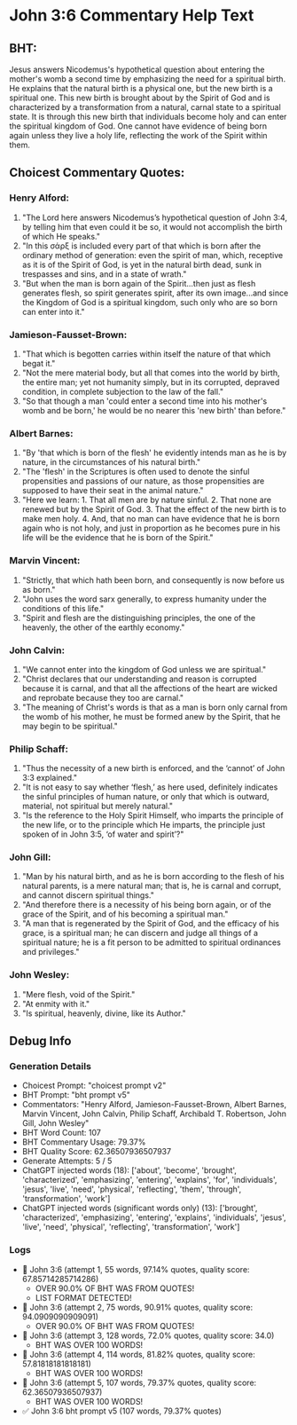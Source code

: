 # John 3:6 Commentary Help Text

## BHT:
Jesus answers Nicodemus's hypothetical question about entering the mother's womb a second time by emphasizing the need for a spiritual birth. He explains that the natural birth is a physical one, but the new birth is a spiritual one. This new birth is brought about by the Spirit of God and is characterized by a transformation from a natural, carnal state to a spiritual state. It is through this new birth that individuals become holy and can enter the spiritual kingdom of God. One cannot have evidence of being born again unless they live a holy life, reflecting the work of the Spirit within them.

## Choicest Commentary Quotes:
### Henry Alford:
1. "The Lord here answers Nicodemus’s hypothetical question of John 3:4, by telling him that even could it be so, it would not accomplish the birth of which He speaks."
2. "In this σάρξ is included every part of that which is born after the ordinary method of generation: even the spirit of man, which, receptive as it is of the Spirit of God, is yet in the natural birth dead, sunk in trespasses and sins, and in a state of wrath."
3. "But when the man is born again of the Spirit...then just as flesh generates flesh, so spirit generates spirit, after its own image...and since the Kingdom of God is a spiritual kingdom, such only who are so born can enter into it."

### Jamieson-Fausset-Brown:
1. "That which is begotten carries within itself the nature of that which begat it."
2. "Not the mere material body, but all that comes into the world by birth, the entire man; yet not humanity simply, but in its corrupted, depraved condition, in complete subjection to the law of the fall."
3. "So that though a man 'could enter a second time into his mother's womb and be born,' he would be no nearer this 'new birth' than before."

### Albert Barnes:
1. "By 'that which is born of the flesh' he evidently intends man as he is by nature, in the circumstances of his natural birth."
2. "The 'flesh' in the Scriptures is often used to denote the sinful propensities and passions of our nature, as those propensities are supposed to have their seat in the animal nature."
3. "Here we learn: 1. That all men are by nature sinful. 2. That none are renewed but by the Spirit of God. 3. That the effect of the new birth is to make men holy. 4. And, that no man can have evidence that he is born again who is not holy, and just in proportion as he becomes pure in his life will be the evidence that he is born of the Spirit."

### Marvin Vincent:
1. "Strictly, that which hath been born, and consequently is now before us as born."
2. "John uses the word sarx generally, to express humanity under the conditions of this life."
3. "Spirit and flesh are the distinguishing principles, the one of the heavenly, the other of the earthly economy."

### John Calvin:
1. "We cannot enter into the kingdom of God unless we are spiritual."
2. "Christ declares that our understanding and reason is corrupted because it is carnal, and that all the affections of the heart are wicked and reprobate because they too are carnal."
3. "The meaning of Christ's words is that as a man is born only carnal from the womb of his mother, he must be formed anew by the Spirit, that he may begin to be spiritual."

### Philip Schaff:
1. "Thus the necessity of a new birth is enforced, and the ‘cannot’ of John 3:3 explained."
2. "It is not easy to say whether ‘flesh,’ as here used, definitely indicates the sinful principles of human nature, or only that which is outward, material, not spiritual but merely natural."
3. "Is the reference to the Holy Spirit Himself, who imparts the principle of the new life, or to the principle which He imparts, the principle just spoken of in John 3:5, ‘of water and spirit’?"

### John Gill:
1. "Man by his natural birth, and as he is born according to the flesh of his natural parents, is a mere natural man; that is, he is carnal and corrupt, and cannot discern spiritual things."
2. "And therefore there is a necessity of his being born again, or of the grace of the Spirit, and of his becoming a spiritual man."
3. "A man that is regenerated by the Spirit of God, and the efficacy of his grace, is a spiritual man; he can discern and judge all things of a spiritual nature; he is a fit person to be admitted to spiritual ordinances and privileges."

### John Wesley:
1. "Mere flesh, void of the Spirit."
2. "At enmity with it."
3. "Is spiritual, heavenly, divine, like its Author."


## Debug Info
### Generation Details
- Choicest Prompt: "choicest prompt v2"
- BHT Prompt: "bht prompt v5"
- Commentators: "Henry Alford, Jamieson-Fausset-Brown, Albert Barnes, Marvin Vincent, John Calvin, Philip Schaff, Archibald T. Robertson, John Gill, John Wesley"
- BHT Word Count: 107
- BHT Commentary Usage: 79.37%
- BHT Quality Score: 62.36507936507937
- Generate Attempts: 5 / 5
- ChatGPT injected words (18):
	['about', 'become', 'brought', 'characterized', 'emphasizing', 'entering', 'explains', 'for', 'individuals', 'jesus', 'live', 'need', 'physical', 'reflecting', 'them', 'through', 'transformation', 'work']
- ChatGPT injected words (significant words only) (13):
	['brought', 'characterized', 'emphasizing', 'entering', 'explains', 'individuals', 'jesus', 'live', 'need', 'physical', 'reflecting', 'transformation', 'work']

### Logs
- 🔄 John 3:6 (attempt 1, 55 words, 97.14% quotes, quality score: 67.85714285714286) 
	- OVER 90.0% OF BHT WAS FROM QUOTES! 
	- LIST FORMAT DETECTED!
- 🔄 John 3:6 (attempt 2, 75 words, 90.91% quotes, quality score: 94.0909090909091) 
	- OVER 90.0% OF BHT WAS FROM QUOTES!
- 🔄 John 3:6 (attempt 3, 128 words, 72.0% quotes, quality score: 34.0) 
	- BHT WAS OVER 100 WORDS!
- 🔄 John 3:6 (attempt 4, 114 words, 81.82% quotes, quality score: 57.81818181818181) 
	- BHT WAS OVER 100 WORDS!
- 🔄 John 3:6 (attempt 5, 107 words, 79.37% quotes, quality score: 62.36507936507937) 
	- BHT WAS OVER 100 WORDS!
- ✅ John 3:6 bht prompt v5 (107 words, 79.37% quotes)